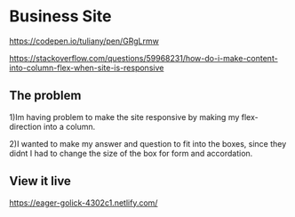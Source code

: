 # Business Site

https://codepen.io/tuliany/pen/GRgLrmw

https://stackoverflow.com/questions/59968231/how-do-i-make-content-into-column-flex-when-site-is-responsive



## The problem

1)Im having problem to make the site responsive by making my flex-direction into a column.

2)I wanted to make my answer and question to fit into the boxes, since they didnt I had to change the size of the box for form and accordation. 

## View it live
https://eager-golick-4302c1.netlify.com/